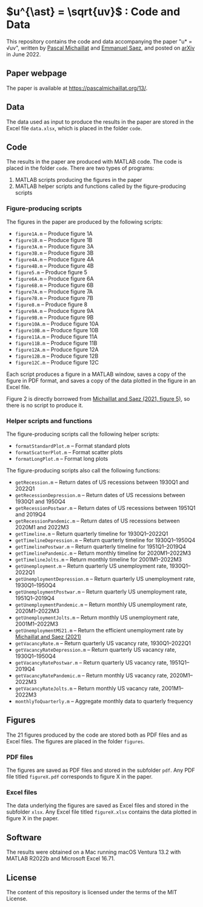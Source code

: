# $u^{\ast} = \sqrt{uv}$ : Code and Data

This repository contains the code and data accompanying the paper "u* = √uv", written by [Pascal Michaillat](https://pascalmichaillat.org) and [Emmanuel Saez](https://eml.berkeley.edu/~saez/), and posted on [arXiv](https://doi.org/10.48550/arXiv.2206.13012) in June 2022.

## Paper webpage

The paper is available at https://pascalmichaillat.org/13/.

## Data

The data used as input to produce the results in the paper are stored in the Excel file `data.xlsx`, which is placed in the folder `code`. 

## Code

The results in the paper are produced with MATLAB code. The code is placed in the folder `code`. There are two types of programs:

1. MATLAB scripts producing the figures in the paper
2. MATLAB helper scripts and functions called by the figure-producing scripts

### Figure-producing scripts

The figures in the paper are produced by the following scripts:

+ `figure1A.m` – Produce figure 1A
+ `figure1B.m` – Produce figure 1B
+ `figure3A.m` – Produce figure 3A
+ `figure3B.m` – Produce figure 3B
+ `figure4A.m` – Produce figure 4A
+ `figure4B.m` – Produce figure 4B
+ `figure5.m` – Produce figure 5
+ `figure6A.m` – Produce figure 6A
+ `figure6B.m` – Produce figure 6B
+ `figure7A.m` – Produce figure 7A
+ `figure7B.m` – Produce figure 7B
+ `figure8.m` – Produce figure 8
+ `figure9A.m` – Produce figure 9A
+ `figure9B.m` – Produce figure 9B
+ `figure10A.m` – Produce figure 10A
+ `figure10B.m` – Produce figure 10B
+ `figure11A.m` – Produce figure 11A
+ `figure11B.m` – Produce figure 11B
+ `figure12A.m` – Produce figure 12A
+ `figure12B.m` – Produce figure 12B
+ `figure12C.m` – Produce figure 12C

Each script produces a figure in a MATLAB window, saves a copy of the figure in PDF format, and saves a copy of the data plotted in the figure in an Excel file.

Figure 2 is directly borrowed from [Michaillat and Saez (2021, figure 5)](https://pascalmichaillat.org/9/), so there is no script to produce it.

### Helper scripts and functions

The figure-producing scripts call the following helper scripts:

+ `formatStandardPlot.m` – Format standard plots
+ `formatScatterPlot.m` – Format scatter plots
+ `formatLongPlot.m` – Format long plots

The figure-producing scripts also call the following functions:
 
+ `getRecession.m` – Return dates of US recessions between 1930Q1 and 2022Q1
+ `getRecessionDepression.m` – Return dates of US recessions between 1930Q1 and 1950Q4
+ `getRecessionPostwar.m` – Return dates of US recessions between 1951Q1 and 2019Q4
+ `getRecessionPandemic.m` – Return dates of US recessions between 2020M1 and 2022M3
+ `getTimeline.m` – Return quarterly timeline for 1930Q1–2022Q1
+ `getTimelineDepression.m` – Return quarterly timeline for 1930Q1–1950Q4
+ `getTimelinePostwar.m` – Return quarterly timeline for 1951Q1–2019Q4
+ `getTimelinePandemic.m` – Return monthly timeline for 2020M1–2022M3
+ `getTimelineJolts.m` – Return monthly timeline for 2001M1–2022M3
+ `getUnemployment.m` – Return quarterly US unemployment rate, 1930Q1–2022Q1
+ `getUnemploymentDepression.m` – Return quarterly US unemployment rate, 1930Q1–1950Q4
+ `getUnemploymentPostwar.m` – Return quarterly US unemployment rate, 1951Q1–2019Q4
+ `getUnemploymentPandemic.m` – Return monthly US unemployment rate, 2020M1–2022M3
+ `getUnemploymentJolts.m` – Return monthly US unemployment rate, 2001M1–2022M3
+ `getUnemploymentMS21.m` – Return the efficient unemployment rate by [Michaillat and Saez (2021)](https://pascalmichaillat.org/9/)
+ `getVacancyRate.m` – Return quarterly US vacancy rate, 1930Q1–2022Q1
+ `getVacancyRateDepression.m` – Return quarterly US vacancy rate, 1930Q1–1950Q4
+ `getVacancyRatePostwar.m` – Return quarterly US vacancy rate, 1951Q1–2019Q4
+ `getVacancyRatePandemic.m` – Return monthly US vacancy rate, 2020M1–2022M3
+ `getVacancyRateJolts.m` – Return monthly US vacancy rate, 2001M1–2022M3
+ `monthlyToQuarterly.m` – Aggregate monthly data to quarterly frequency

## Figures

The 21 figures produced by the code are stored both as PDF files and as Excel files. The figures are placed in the folder `figures`.

### PDF files

The figures are saved as PDF files and stored in the subfolder `pdf`. Any PDF file titled `figureX.pdf` corresponds to figure X in the paper.

### Excel files

The data underlying the figures are saved as Excel files and stored in the subfolder `xlsx`. Any Excel file titled `figureX.xlsx` contains the data plotted in figure X in the paper.

## Software

The results were obtained on a Mac running macOS Ventura 13.2 with MATLAB R2022b and Microsoft Excel 16.71.

## License

The content of this repository is licensed under the terms of the MIT License.
